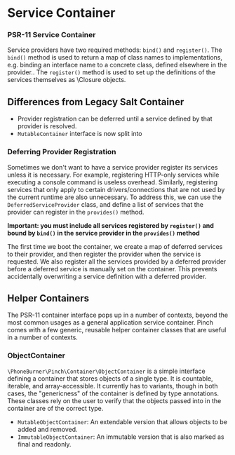 # Service Container

### PSR-11 Service Container

Service providers have two required methods: `bind()` and `register()`. The `bind()` method
is used to return a map of class names to implementations, e.g. binding an interface name
to a concrete class, defined elsewhere in the provider.. The `register()` method
is used to set up the definitions of the services themselves as \Closure objects.

## Differences from Legacy Salt Container

- Provider registration can be deferred until a service defined by that provider is resolved.
- `MutableContainer` interface is now split into

### Deferring Provider Registration

Sometimes we don't want to have a service provider register its services unless
it is necessary. For example, registering HTTP-only services while executing a
console command is useless overhead. Similarly, registering services that only
apply to certain drivers/connections that are not used by the current runtime are
also unnecessary. To address this, we can use the `DeferredServiceProvider` class,
and define a list of services that the provider can register in the `provides()`
method.

**Important: you must include all services registered by `register()` and bound by
`bind()` in the service provider in the `provides()` method**

The first time we boot the container, we create a map of deferred services to their
provider, and then register the provider when the service is requested. We also
register all the services provided by a deferred provider before a deferred service
is manually set on the container. This prevents accidentally overwriting a service
definition with a deferred provider.

## Helper Containers

The PSR-11 container interface pops up in a number of contexts, beyond the most
common usages as a general application service container. Pinch comes with
a few generic, reusable helper container classes that are useful in
a number of contexts.

### ObjectContainer

`\PhoneBurner\Pinch\Container\ObjectContainer` is a simple
interface defining a container that stores objects of a single type. It is countable,
iterable, and array-accessible. It currently has to variants, though in both cases,
the "genericness" of the container is defined by type annotations. These classes
rely on the user to verify that the objects passed into in the container are of
the correct type.

- `MutableObjectContainer`: An extendable version that allows objects to be added and removed.
- `ImmutableObjectContainer`: An immutable version that is also marked as final and readonly.
